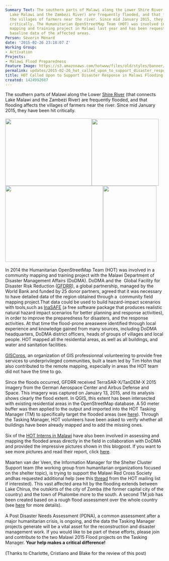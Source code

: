 ```yaml
---
Summary Text: The southern parts of Malawi along the Lower Shire River (that connects
  Lake Malawi and the Zambezi River) are frequently flooded, and that flooding affects
  the villages of farmers near the river. Since mid January 2015, they have been hit
  critically. The Humanitarian OpenStreetMap Team (HOT) was involved in a community
  mapping and training project in Malawi last year and has been requested to provide
  baseline data of the affected areas.
Person: Séverin Ménard
date: '2015-02-26 23:18:07 Z'
Working Group:
- Activation
Projects:
- Malawi Flood Preparedness
Feature Image: https://s3.amazonaws.com/hotwww/files/old/styles/banner/public/Malawi_washed_away_bridge_Chanasa.png
permalink: updates/2015-02-26_hot_called_upon_to_support_disaster_response_in_malawi_flooding_
title: HOT Called Upon to Support Disaster Response in Malawi Flooding
created: 1424992687
---
```

<div id="magicdomid8" class="ace-line gutter-author-p-18060 emptyGutter" data-author-link="/ep/profile/vF1JN1YyY8W" data-author-name="Séverin M" data-author-initials="SM"><span>Th</span><span class="author-p-18060">e </span><span class="author-p-150397">s</span><span class="author-p-18060">outhern parts of Malawi along the Lower </span><span class="author-p-18060 attrlink url"><a class="attrlink" href="http://en.wikipedia.org/wiki/Shire_River">Shire </a></span><span class="author-p-150397 attrlink url"><a class="attrlink" href="http://en.wikipedia.org/wiki/Shire_River">R</a></span><span class="author-p-18060 attrlink url"><a class="attrlink" href="http://en.wikipedia.org/wiki/Shire_River">iver</a></span><span class="author-p-18060"> (that connects Lake Malawi and </span><span class="author-p-150397">the </span><span class="author-p-18060">Zambezi River) are frequently flooded</span><span class="author-p-150397">,</span><span class="author-p-18060"> and</span><span class="author-p-150397"> that flooding </span><span class="author-p-18060">affects the villages of farmers </span><span class="author-p-150397">near the river.</span><span class="author-p-18060"> Since mid January 2015, they </span><span class="author-p-150397">have been hit critically.</span></div><div class="ace-line gutter-author-p-18060 emptyGutter" data-author-link="/ep/profile/vF1JN1YyY8W" data-author-name="Séverin M" data-author-initials="SM">&nbsp;</div><div class="ace-line gutter-author-p-18060 emptyGutter" data-author-link="/ep/profile/vF1JN1YyY8W" data-author-name="Séverin M" data-author-initials="SM"><span class="author-p-150397"><img class="image-medium" title="One of the numeros bridges washed away by the floods, here on the Jali road" src="https://s3.amazonaws.com/hotwww/files/old/styles/medium/public/Malawi_washed_away_bridge_Jali.png?itok=wTyFtZwj" alt="" height="214" width="275"><img class="image-medium" title="Schools sometimes serves as a base camp for relief operations, but may also have been severely damaged" src="https://s3.amazonaws.com/hotwww/files/old/styles/medium/public/Malawi_affected_school.png?itok=eVisC0DV" alt="" height="213" width="213"><img class="image-medium" title="An affected water point, what complicates the relief" src="https://s3.amazonaws.com/hotwww/files/old/styles/medium/public/Malawi_affected_water_points.png?itok=xg8cBUEW" alt="" height="242" width="311"><img class="image-medium" title="Just one of thousands of the maize fields washed away by the floods" src="https://s3.amazonaws.com/hotwww/files/old/styles/medium/public/Malawi_washed_away_maize_field.png?itok=7T0C2KJM" alt="" height="242" width="170"></span></div><div id="magicdomid9" class="ace-line longKeep gutter-noauthor">&nbsp;</div><div id="magicdomid10" class="ace-line gutter-author-p-18060 emptyGutter" data-author-link="/ep/profile/vF1JN1YyY8W" data-author-name="Séverin M" data-author-initials="SM"><span class="author-p-150397">In 2014 </span><span class="author-p-295573">the Humanitarian OpenStreetMap Team (HOT) </span><span class="author-p-150397">was </span><span class="author-p-18060">involved in a </span><span class="author-p-150397">c</span><span class="author-p-18060">ommunity </span><span class="author-p-150397">m</span><span class="author-p-18060">apping and </span><span class="author-p-150397">t</span><span class="author-p-18060">raining project with the</span><span class="author-p-229457"> Malawi</span><span class="author-p-18060"> Department of Disaster Management Affairs </span><span class="author-p-150397">(DoDMA)</span><span class="author-p-18060">. DoDMA and</span><span class="author-p-229457"> the</span><span class="author-p-18060">&nbsp; Global Facility for Disaster Risk Reduction</span><span class="author-p-229457"> (</span><span class="author-p-229457 attrlink url"><a class="attrlink" href="https://www.gfdrr.org/who-we-are">GFDRR</a></span><span class="author-p-229457">),</span><span class="author-p-18060"> a global partnership, managed by the World Bank and funded by 25 donor partners</span><span class="author-p-229457">,</span><span class="author-p-18060"> agreed </span><span class="author-p-150397">that it was necessary </span><span class="author-p-18060">to have detailed data of the region</span><span class="author-p-150397"> obtained t</span><span class="author-p-18060">hrough a&nbsp; community </span><span class="author-p-229457">field mapping project</span><span class="author-p-150397">.</span><span class="author-p-150397">T</span><span class="author-p-18060">hat </span><span class="author-p-150397">data </span><span class="author-p-18060">could be used to build hazard</span><span class="author-p-150397">-</span><span class="author-p-18060">impact scenarios with tools</span><span class="author-p-150397">,</span><span class="author-p-150397">such as </span><span class="author-p-18060 attrlink url"><a class="attrlink" href="http://inasafe.org/en/">InaSAFE</a></span><span class="author-p-18060"> (a free software</span><span class="author-p-229457"> package</span><span class="author-p-18060"> that produces realistic natural hazard impact scenarios for better planning and response activities)</span><span class="author-p-150397">,</span><span class="author-p-18060"> in order to improve the </span><span class="author-p-18060"> preparedness </span><span class="author-p-150397">for disasters, </span><span class="author-p-18060">and </span><span class="author-p-150397">the </span><span class="author-p-18060">response activities</span><span class="author-p-150397">.</span><span class="author-p-18060"> At that time the flood</span><span class="author-p-150397">-</span><span class="author-p-18060">prone area</span><span class="author-p-150397">s</span><span class="author-p-150397">were </span><span class="author-p-18060">identified through local experience and knowledge </span><span class="author-p-150397">gained </span><span class="author-p-18060">from many sources, including DoDMA headquarters, DoDMA district officers, </span><span class="author-p-150397">h</span><span class="author-p-18060">eads of </span><span class="author-p-150397">g</span><span class="author-p-18060">roups of </span><span class="author-p-150397">v</span><span class="author-p-18060">illages and local people. </span><span class="author-p-295573">HOT</span><span class="author-p-18060"> mapped all the residential areas</span><span class="author-p-150397">,</span><span class="author-p-18060"> as well as all buildings</span><span class="author-p-150397">,</span><span class="author-p-18060"> and water</span><span class="author-p-150397"> and </span><span class="author-p-18060">sanitation </span><span class="author-p-150397">facilities</span><span class="author-p-18060">.</span></div><div class="ace-line gutter-author-p-18060 emptyGutter" data-author-link="/ep/profile/vF1JN1YyY8W" data-author-name="Séverin M" data-author-initials="SM">&nbsp;</div><div class="ace-line gutter-author-p-18060 emptyGutter" data-author-link="/ep/profile/vF1JN1YyY8W" data-author-name="Séverin M" data-author-initials="SM"><span class="author-p-18060"><a href="http://www.giscorps.org/index.php?option=com_content&amp;task=view&amp;id=16&amp;Itemid=52">GISCorps</a>, an organization of GIS professionnal volunteering to provide free services to underprivileged communities, built a team led by Tim Hohn that also contributed to the remote mapping, especially in areas the HOT team did not have the time to go.</span></div><div id="magicdomid11" class="ace-line longKeep gutter-noauthor">&nbsp;</div><div id="magicdomid12" class="ace-line gutter-author-p-18060 emptyGutter" data-author-link="/ep/profile/vF1JN1YyY8W" data-author-name="Séverin M" data-author-initials="SM"><span class="author-p-18060">Since the floods occurred, GFDRR </span><span class="author-p-295573">received</span><span class="author-p-18060"> TerraSAR-X/TanDEM-X 2015 imagery from </span><span class="author-p-295573">the </span><span class="author-p-18060">German Aerospace Center</span><span class="author-p-295573"> and </span><span class="author-p-18060">Airbus Defense and Space. This imagery was captured on January 13, 2015, and its analysis shows clearly the flood extent. In QGIS, this extent has been intersected with </span><span class="author-p-18060"><span class="author-p-295573">existing</span> residential areas</span><span class="author-p-295573"> in the</span><span class="author-p-18060"> O</span><span class="author-p-295573">pen</span><span class="author-p-18060">S</span><span class="author-p-295573">treet</span><span class="author-p-18060">M</span><span class="author-p-295573">ap database. A</span><span class="author-p-18060"> 50 m</span><span class="author-p-295573">eter</span><span class="author-p-18060"> buff</span><span class="author-p-295573">er was then applied to the ou</span><span class="author-p-229457">t</span><span class="author-p-295573">put and </span><span class="author-p-295573">imported in</span><span class="author-p-229457">to</span><span class="author-p-295573"> the </span><span class="author-p-295573">HOT </span><span class="author-p-18060">Tasking Manager (TM) </span><span class="author-p-295573">to specifically target</span><span class="author-p-18060"> the flooded areas (see </span><span class="author-p-18060 attrlink url"><a class="attrlink" href="http://tasks.hotosm.org/project/847">here</a></span><span class="author-p-18060">)</span><span class="author-p-295573">. </span><span class="author-p-295573">Through the Tasking Manager, HOT volunteers </span><span class="author-p-295573">have been</span><span class="author-p-18060"> asked to </span><span class="author-p-295573">verify whether all</span><span class="author-p-18060"> buildings have been </span><span class="author-p-295573">already </span><span class="author-p-18060">mapped and to add the missing ones.</span></div><div id="magicdomid13" class="ace-line longKeep gutter-noauthor">&nbsp;</div><div id="magicdomid14" class="ace-line gutter-author-p-18060 emptyGutter" data-author-link="/ep/profile/vF1JN1YyY8W" data-author-name="Séverin M" data-author-initials="SM"><span class="author-p-295573">S</span><span class="author-p-18060">ix of the </span><span class="author-p-18060 attrlink url"><a class="attrlink" href="http://hot.openstreetmap.org/fr/updates/2014-09-14_fieldwork_in_nsanje_district_week_6_7">HOT Interns in Malawi</a></span><span class="author-p-18060"> have also been involved in assessing and mapping the flooded areas </span><span class="author-p-295573">directly </span><span class="author-p-18060">in the field </span><span class="author-p-295573">in collaboration </span><span class="author-p-18060">with DoDMA and provided the impressive pictures</span><span class="author-p-295573"> shown</span><span class="author-p-18060"> in this blogpost. If you want to see more pictures and read their report, click </span><span class="author-p-18060 attrlink url"><a class="attrlink" href="http://www.slideshare.net/Sev_hotosm/flood-extent-report-pe-za2125-1-2015jpg70">here</a></span><span class="author-p-18060">.&nbsp;</span></div><div id="magicdomid15" class="ace-line longKeep gutter-noauthor">&nbsp;</div><div id="magicdomid16" class="ace-line gutter-author-p-18060 emptyGutter" data-author-link="/ep/profile/vF1JN1YyY8W" data-author-name="Séverin M" data-author-initials="SM"><span class="author-p-18060">Maarten van der Veen, the Information Manager for the Shelter Cluster Support </span><span class="author-p-229457">team </span><span class="author-p-18060">(the working group f</span><span class="author-p-295573">rom</span><span class="author-p-18060"> humanitarian organizations </span><span class="author-p-229457">focused </span><span class="author-p-18060">on the shelter topic)</span><span class="author-p-295573">, </span><span class="author-p-295573">is trying to support</span><span class="author-p-18060"> the Malawi Red Cross Society a</span><span class="author-p-295573">nd</span><span class="author-p-229457">has </span><span class="author-p-18060">requested</span><span class="author-p-295573"> additional help</span><span class="author-p-18060"> (see th</span><span class="author-p-295573">is </span><span class="author-p-18060 attrlink url"><a class="attrlink" href="https://lists.openstreetmap.org/pipermail/hot/2015-February/007256.html">thread</a></span><span class="author-p-18060"> from the </span><span class="author-p-295573">HOT mailing</span><span class="author-p-18060"> list if interested)</span><span class="author-p-295573">. T</span><span class="author-p-18060">h</span><span class="author-p-295573">is</span><span class="author-p-18060"> vast affected area hit </span><span class="author-p-295573">by the flooding extends </span><span class="author-p-18060">between Lake Chirua</span><span class="author-p-295573">, </span><span class="author-p-18060">the outskirts of the city of Zomba (the former capital city of the country) and the town of Phalombe more to the </span><span class="author-p-229457">s</span><span class="author-p-18060">outh. A second TM job has been created </span><span class="author-p-229457">based on </span><span class="author-p-18060">a rough flood </span><span class="author-p-229457">assessment </span><span class="author-p-18060">over the </span><span class="author-p-229457">whole </span><span class="author-p-18060">country (see </span><span class="author-p-18060 attrlink url"><a class="attrlink" href="http://tasks.hotosm.org/project/907">here</a></span><span class="author-p-295573"> for more details</span><span class="author-p-18060">).&nbsp;</span></div><div id="magicdomid17" class="ace-line longKeep gutter-noauthor">&nbsp;</div><div id="magicdomid29" class="ace-line gutter-author-p-295573 emptyGutter" data-author-link="/ep/profile/GsfydMP4grm" data-author-name="Cristiano G" data-author-initials="CG"><span class="author-p-18060">A Post Disaster Needs Assessment</span><span class="author-p-229457"> (PDNA),</span><span class="author-p-18060"> a common assessment after a major humanitarian crisis</span><span class="author-p-229457">,</span><span class="author-p-18060"> is ongoing, and the data </span><span class="author-p-295573">the</span><span class="author-p-229457"> Tasking Manager projects generate </span><span class="author-p-18060">will be a v</span><span class="author-p-229457">ital</span><span class="author-p-18060"> asset for the reconstruction and disaster management</span><span class="author-p-229457"> work</span><span class="author-p-18060">. </span><span class="author-p-295573">If you would like to be part of these efforts, please join and</span><span class="author-p-18060"> contribute </span><span class="author-p-295573">to the two Malawi</span><span class="author-p-229457"> 2015 Flood </span><span class="author-p-229457">projects </span><span class="author-p-295573">on the</span><span class="author-p-18060"> Tasking Manager</span><span class="author-p-295573">. <strong>Your help makes a</strong></span><strong><span class="author-p-229457"> critical </span><span class="author-p-295573">difference!</span></strong></div><div class="ace-line gutter-author-p-295573 emptyGutter" data-author-link="/ep/profile/GsfydMP4grm" data-author-name="Cristiano G" data-author-initials="CG">&nbsp;</div><div class="ace-line gutter-author-p-295573 emptyGutter" data-author-link="/ep/profile/GsfydMP4grm" data-author-name="Cristiano G" data-author-initials="CG"><span class="author-p-295573">(Thanks to Charlotte, Cristiano and Blake for the review of this post)</span></div>
